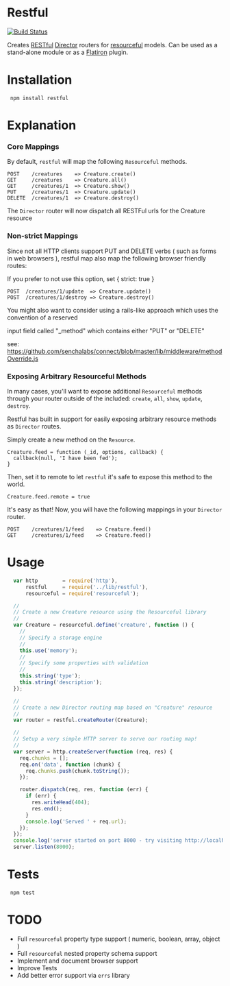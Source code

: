 # Restful

[![Build Status](https://secure.travis-ci.org/flatiron/restful.png)](http://travis-ci.org/flatiron/restful)

Creates [RESTful](http://en.wikipedia.org/wiki/Representational_state_transfer) [Director](http://github.com/flatiron/director) routers for [resourceful](http://github.com/flatiron/resourceful) models. Can be used as a stand-alone module or as a [Flatiron](http://github.com/flatiron/) plugin.

# Installation

     npm install restful


# Explanation

### Core Mappings

  By default, `restful` will map the following `Resourceful` methods.

    POST    /creatures    => Creature.create()
    GET     /creatures    => Creature.all()
    GET     /creatures/1  => Creature.show()
    PUT     /creatures/1  => Creature.update()
    DELETE  /creatures/1  => Creature.destroy()

  The `Director` router will now dispatch all RESTFul urls for the Creature resource

### Non-strict Mappings

Since not all HTTP clients support PUT and DELETE verbs ( such as forms in web browsers ),
restful map also map the following browser friendly routes:

If you prefer to not use this option, set { strict: true }

    POST  /creatures/1/update  => Creature.update()
    POST  /creatures/1/destroy => Creature.destroy()

You might also want to consider using a rails-like approach which uses the convention of a reserved <form> input field called "_method" which contains either "PUT" or "DELETE"

   see: https://github.com/senchalabs/connect/blob/master/lib/middleware/methodOverride.js

### Exposing Arbitrary Resourceful Methods

In many cases, you'll want to expose additional `Resourceful` methods through your router outside of the included: `create`, `all`, `show`, `update`, `destroy`.

Restful has built in support for easily exposing arbitrary resource methods as `Director` routes.

Simply create a new method on the `Resource`.

    Creature.feed = function (_id, options, callback) {
      callback(null, 'I have been fed');
    }

Then, set it to remote to let `restful` it's safe to expose this method to the world.

    Creature.feed.remote = true

It's easy as that! Now, you will have the following mappings in your `Director` router.

    POST    /creatures/1/feed    => Creature.feed()
    GET     /creatures/1/feed    => Creature.feed()

# Usage

``` js
  var http        = require('http'),
      restful     = require('../lib/restful'),
      resourceful = require('resourceful');

  //
  // Create a new Creature resource using the Resourceful library
  //
  var Creature = resourceful.define('creature', function () {
    //
    // Specify a storage engine
    //
    this.use('memory');
    //
    // Specify some properties with validation
    //
    this.string('type');
    this.string('description');
  });

  //
  // Create a new Director routing map based on "Creature" resource
  //
  var router = restful.createRouter(Creature);

  //
  // Setup a very simple HTTP server to serve our routing map!
  //
  var server = http.createServer(function (req, res) {
    req.chunks = [];
    req.on('data', function (chunk) {
      req.chunks.push(chunk.toString());
    });

    router.dispatch(req, res, function (err) {
      if (err) {
        res.writeHead(404);
        res.end();
      }
      console.log('Served ' + req.url);
    });
  });
  console.log('server started on port 8000 - try visiting http://localhost:8000/explore')
  server.listen(8000);
```


# Tests

     npm test

# TODO

 - Full `resourceful` property type support ( numeric, boolean, array, object )
 - Full `resourceful` nested property schema support
 - Implement and document browser support
 - Improve Tests
 - Add better error support via `errs` library
